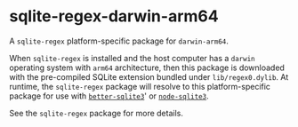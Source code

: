 <!--- Generated with the npm_generate_platform_packages.sh script, don't edit by hand -->

# sqlite-regex-darwin-arm64

A `sqlite-regex` platform-specific package for `darwin-arm64`. 

When `sqlite-regex` is installed and the host computer has a `darwin` operating system with `arm64` architecture, then this package is downloaded with the pre-compiled SQLite extension bundled under `lib/regex0.dylib`. At runtime, the `sqlite-regex` package will resolve to this platform-specific package for use with [`better-sqlite3`](https://github.com/WiseLibs/better-sqlite3)' or [`node-sqlite3`](https://github.com/TryGhost/node-sqlite3).

See the `sqlite-regex` package for more details.
